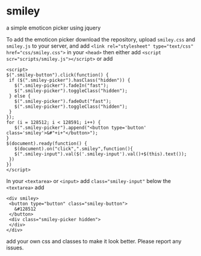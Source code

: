 # smiley
 a simple emoticon picker using jquery
 
 To add the emoticon picker download the repository, upload `smiley.css` and `smiley.js` to your server, and add `<link rel="stylesheet" type="text/css" href="css/smiley.css">` in your `<head>`
 then either add `<script scr="scripts/smiley.js"></script>` or add 
 ```
 <script>
 $(".smiley-button").click(function() {
  if ($(".smiley-picker").hasClass("hidden")) {
    $(".smiley-picker").fadeIn("fast");
    $(".smiley-picker").toggleClass("hidden");
  } else {
    $(".smiley-picker").fadeOut("fast");
    $(".smiley-picker").toggleClass("hidden");
  }
});
for (i = 128512; i < 128591; i++) {
    $(".smiley-picker").append("<button type='button' class='smiley'>&#"+i+"</button>");
}
$(document).ready(function() {
	$(document).on("click",".smiley",function(){
  	$(".smiley-input").val($('.smiley-input').val()+$(this).text());
  })
})
 </script>
 ```
 In your `<textarea>` or `<input>` add `class="smiley-input"` 
 below the `<textarea>` add 
 ```
 <div smiley>
  <button type="button" class="smiley-button">
    &#128512
  </button>
  <div class="smiley-picker hidden">
  </div>
</div>
```
add your own css and classes to make it look better.
Please report any issues.

